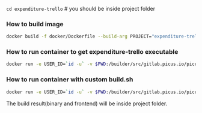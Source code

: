 `cd expenditure-trello` # you should be inside project folder

### How to build image
```bash
docker build -f docker/Dockerfile --build-arg PROJECT="expenditure-trello" --build-arg USER_ID=`id -u` -t expenditure-trello .
```

### How to run container to get expenditure-trello executable
```bash
docker run -e USER_ID=`id -u` -v $PWD:/builder/src/gitlab.picus.io/picussecurity/expenditure-trello --rm expenditure-trello
```

### How to run container with custom build.sh
```bash
docker run -e USER_ID=`id -u` -v $PWD:/builder/src/gitlab.picus.io/picussecurity/expenditure-trello -v "$PWD"/build.sh:/build.sh --entrypoint=/build.sh --rm expenditure-trello
```

The build result(binary and frontend) will be inside project folder.
